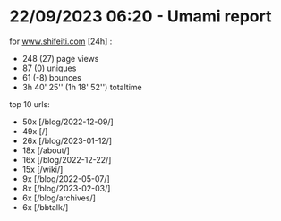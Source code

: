 # 22/09/2023 06:20 - Umami report
for www.shifeiti.com [24h] :

 - 248 (27) page views
 - 87 (0) uniques
 - 61 (-8) bounces
 - 3h 40' 25'' (1h 18' 52'') totaltime


top 10 urls:
 - 50x [/blog/2022-12-09/]
 - 49x [/]
 - 26x [/blog/2023-01-12/]
 - 18x [/about/]
 - 16x [/blog/2022-12-22/]
 - 15x [/wiki/]
 - 9x [/blog/2022-05-07/]
 - 8x [/blog/2023-02-03/]
 - 6x [/blog/archives/]
 - 6x [/bbtalk/]


